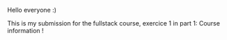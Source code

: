 Hello everyone :) 

This is my submission for the fullstack course, exercice 1 in part 1: Course information !
